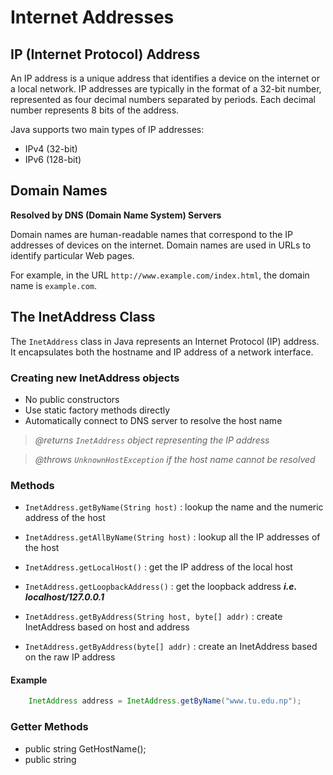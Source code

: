 # Internet Addresses

## IP (Internet Protocol) Address

An IP address is a unique address that identifies a device on the internet or a local network. IP addresses are typically in the format of a 32-bit number, represented as four decimal numbers separated by periods. Each decimal number represents 8 bits of the address.

Java supports two main types of IP addresses:
- IPv4 (32-bit)
- IPv6 (128-bit)

## Domain Names

**Resolved by DNS (Domain Name System) Servers**

Domain names are human-readable names that correspond to the IP addresses of devices on the internet. Domain names are used in URLs to identify particular Web pages. 

For example, in the URL `http://www.example.com/index.html`, the domain name is `example.com`.


## The InetAddress Class

The `InetAddress` class in Java represents an Internet Protocol (IP) address. It encapsulates both the hostname and IP address of a network interface.



### Creating new InetAddress objects
- No public constructors
- Use static factory methods directly
- Automatically connect to DNS server to resolve the host name
> *@returns  `InetAddress` object representing the IP address*

> *@throws `UnknownHostException` if the host name cannot be resolved*

### Methods
- `InetAddress.getByName(String host)` : lookup the name and the numeric address of the host

- `InetAddress.getAllByName(String host)` : lookup all the IP addresses of the host 

- `InetAddress.getLocalHost()` : get the IP address of the local host

- `InetAddress.getLoopbackAddress()` : get the loopback address ***i.e. localhost/127.0.0.1***

- `InetAddress.getByAddress(String host, byte[] addr)` : create InetAddress based on host and address

- `InetAddress.getByAddress(byte[] addr)` : create an InetAddress based on the raw IP address



#### Example
```java
    InetAddress address = InetAddress.getByName("www.tu.edu.np");
```

### Getter Methods

- public string GetHostName();
- public string 











